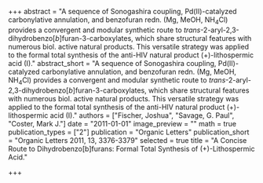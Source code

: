 +++
abstract = "A sequence of Sonogashira coupling, Pd(II)-catalyzed carbonylative annulation, and benzofuran redn. (Mg, MeOH, NH<sub>4</sub>Cl) provides a convergent and modular synthetic route to _trans_-2-aryl-2,3-dihydrobenzo[_b_]furan-3-carboxylates, which share structural features with numerous biol. active natural products. This versatile strategy was applied to the formal total synthesis of the anti-HIV natural product (+)-lithospermic acid (I)."
abstract_short = "A sequence of Sonogashira coupling, Pd(II)-catalyzed carbonylative annulation, and benzofuran redn. (Mg, MeOH, NH<sub>4</sub>Cl) provides a convergent and modular synthetic route to _trans_-2-aryl-2,3-dihydrobenzo[_b_]furan-3-carboxylates, which share structural features with numerous biol. active natural products. This versatile strategy was applied to the formal total synthesis of the anti-HIV natural product (+)-lithospermic acid (I)."
authors = ["Fischer, Joshua", "Savage, G. Paul", "Coster, Mark J."]
date = "2011-01-01"
image_preview = ""
math = true
publication_types = ["2"]
publication = "Organic Letters"
publication_short = "Organic Letters 2011, 13, 3376-3379"
selected = true
title = "A Concise Route to Dihydrobenzo[b]furans: Formal Total Synthesis of (+)-Lithospermic Acid."


+++
